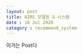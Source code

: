 ```yaml
---
layout: post
title: AIRS 모델링 & 시스템
date : 18 Jul 2020
category : recommend_system
---
```

이거는 Post다
